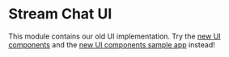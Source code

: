# Stream Chat UI

This module contains our old UI implementation. Try the [new UI components](../stream-chat-android-ui-components) and the [new UI components sample app](../stream-chat-android-ui-components-sample) instead!
